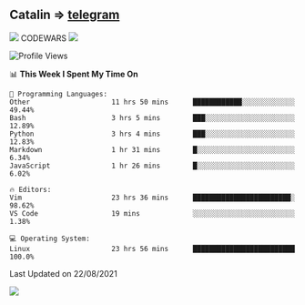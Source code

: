 ## Catalin => [telegram](https://t.me/catalinhimself) 
![](https://www.codewars.com/users/Catalinhimself/badges/micro) CODEWARS
![](https://github.com/Catalinhimself/Catalinhimself/blob/main/Sakura_Nene_CPP.jpg)

<!--START_SECTION:waka-->
![Profile Views](http://img.shields.io/badge/Profile%20Views-3-blue)

📊 **This Week I Spent My Time On** 

```text
💬 Programming Languages: 
Other                    11 hrs 50 mins      ████████████░░░░░░░░░░░░░   49.44% 
Bash                     3 hrs 5 mins        ███░░░░░░░░░░░░░░░░░░░░░░   12.89% 
Python                   3 hrs 4 mins        ███░░░░░░░░░░░░░░░░░░░░░░   12.83% 
Markdown                 1 hr 31 mins        █░░░░░░░░░░░░░░░░░░░░░░░░   6.34% 
JavaScript               1 hr 26 mins        █░░░░░░░░░░░░░░░░░░░░░░░░   6.02%

🔥 Editors: 
Vim                      23 hrs 36 mins      ████████████████████████░   98.62% 
VS Code                  19 mins             ░░░░░░░░░░░░░░░░░░░░░░░░░   1.38%

💻 Operating System: 
Linux                    23 hrs 56 mins      █████████████████████████   100.0%

```


 Last Updated on 22/08/2021
<!--END_SECTION:waka-->

![](https://github-readme-stats.vercel.app/api/wakatime?username=catalinhimself&theme=calm)

  


